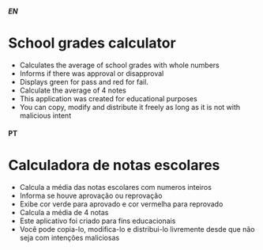 ##### EN

# School grades calculator

* Calculates the average of school grades with whole numbers
* Informs if there was approval or disapproval
* Displays green for pass and red for fail.
* Calculate the average of 4 notes
* This application was created for educational purposes
* You can copy, modify and distribute it freely as long as it is not with malicious intent



#### PT

# Calculadora de notas escolares

* Calcula a média das notas escolares com numeros inteiros
* Informa se houve aprovação ou reprovação
* Exibe cor verde para aprovado e cor vermelha para reprovado
* Calcula a média de 4 notas
* Este aplicativo foi criado para fins educacionais
* Você pode copia-lo, modifica-lo e distribui-lo livremente desde que não seja com intenções maliciosas